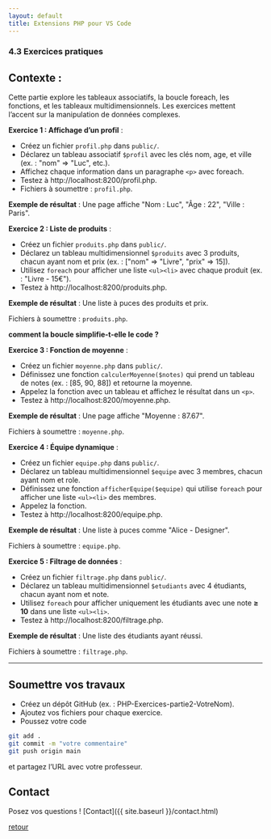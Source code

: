 ```yaml
---
layout: default
title: Extensions PHP pour VS Code
---
```


### 4.3 Exercices pratiques


## Contexte : 
Cette partie explore les tableaux associatifs, la boucle foreach, les fonctions, et les tableaux multidimensionnels. Les exercices mettent l’accent sur la manipulation de données complexes.

**Exercice 1 : Affichage d’un profil** :
- Créez un fichier `profil.php` dans `public/`. 
- Déclarez un tableau associatif `$profil` avec les clés nom, age, et ville (ex. : "nom" => "Luc", etc.). 
- Affichez chaque information dans un paragraphe `<p>` avec foreach.
- Testez à http://localhost:8200/profil.php.
- Fichiers à soumettre : `profil.php`.

**Exemple de résultat** : Une page affiche "Nom : Luc", "Âge : 22", "Ville : Paris".

**Exercice 2 : Liste de produits** :
- Créez un fichier `produits.php` dans `public/`. 
- Déclarez un tableau multidimensionnel `$produits` avec 3 produits, chacun ayant nom et prix (ex. : ["nom" => "Livre", "prix" => 15]). 
- Utilisez `foreach` pour afficher une liste `<ul><li>` avec chaque produit (ex. : "Livre - 15€").
- Testez à http://localhost:8200/produits.php.

**Exemple de résultat** : Une liste à puces des produits et prix.

Fichiers à soumettre : `produits.php`.

**comment la boucle simplifie-t-elle le code ?**

**Exercice 3 : Fonction de moyenne** :
- Créez un fichier `moyenne.php` dans `public/`. 
- Définissez une fonction `calculerMoyenne($notes)` qui prend un tableau de notes (ex. : [85, 90, 88]) et retourne la moyenne. 
- Appelez la fonction avec un tableau et affichez le résultat dans un `<p>`.
- Testez à http://localhost:8200/moyenne.php.

**Exemple de résultat** : Une page affiche "Moyenne : 87.67".

Fichiers à soumettre : `moyenne.php`.

**Exercice 4 : Équipe dynamique** :
- Créez un fichier `equipe.php` dans `public/`. 
- Déclarez un tableau multidimensionnel `$equipe` avec 3 membres, chacun ayant nom et role. 
- Définissez une fonction `afficherEquipe($equipe)` qui utilise `foreach` pour afficher une liste `<ul><li>` des membres. 
- Appelez la fonction.
- Testez à http://localhost:8200/equipe.php.

**Exemple de résultat** : Une liste à puces comme "Alice - Designer".

Fichiers à soumettre : `equipe.php`.

**Exercice 5 : Filtrage de données** :
- Créez un fichier `filtrage.php` dans `public/`. 
- Déclarez un tableau multidimensionnel `$etudiants` avec 4 étudiants, chacun ayant nom et note. 
- Utilisez `foreach` pour afficher uniquement les étudiants avec une note **≥ 10** dans une liste `<ul><li>`.
- Testez à http://localhost:8200/filtrage.php.

**Exemple de résultat** : Une liste des étudiants ayant réussi.

Fichiers à soumettre : `filtrage.php`.

---

## Soumettre vos travaux

- Créez un dépôt GitHub (ex. : PHP-Exercices-partie2-VotreNom). 
- Ajoutez vos fichiers pour chaque exercice. 
- Poussez votre code 

```bash
git add .
git commit -m "votre commentaire"
git push origin main
```

et partagez l’URL avec votre professeur. 

## Contact

Posez vos questions ! [Contact]({{ site.baseurl }}/contact.html)


[retour](/php/php.html)
